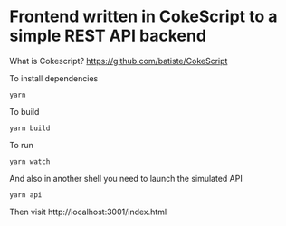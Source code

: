 
# Frontend written in CokeScript to a simple REST API backend

What is Cokescript? https://github.com/batiste/CokeScript

To install dependencies

    yarn
  
To build

    yarn build
  
To run
  
    yarn watch
  
And also in another shell you need to launch the simulated API

    yarn api
    
Then visit http://localhost:3001/index.html
